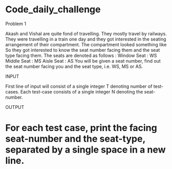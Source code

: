 # Code_daily_challenge
Problem 1

Akash and Vishal are quite fond of travelling. They mostly travel by railways. They were travelling in a train one day and 
they got interested in the seating arrangement of their compartment. The compartment looked something like
So they got interested to know the seat number facing them and the seat type facing them. The seats are denoted as follows :
Window Seat : WS
Middle Seat : MS
Aisle Seat : AS
You will be given a seat number, find out the seat number facing you and the seat type, i.e. WS, MS or AS.

INPUT

First line of input will consist of a single integer T denoting number of test-cases. Each test-case consists of a single integer N denoting the seat-number.

OUTPUT

For each test case, print the facing seat-number and the seat-type, separated by a single space in a new line.
=========================================================================================================================================
